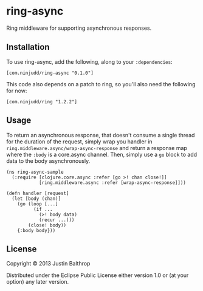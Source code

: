 # ring-async

Ring middleware for supporting asynchronous responses.

## Installation

To use ring-async, add the following, along to your `:dependencies`:

    [com.ninjudd/ring-async "0.1.0"]

This code also depends on a patch to ring, so you'll also need the following for now:

    [com.ninjudd/ring "1.2.2"]

## Usage

To return an asynchronous response, that doesn't consume a single thread for the duration of the
request, simply wrap you handler in `ring.middleware.async/wrap-async-response` and return a
response map where the `:body` is a core.async channel. Then, simply use a `go` block to add data to
the body asynchronously.

    (ns ring-async-sample
      (:require [clojure.core.async :refer [go >! chan close!]]
                [ring.middleware.async :refer [wrap-async-response]]))

    (defn handler [request]
      (let [body (chan)]
        (go (loop [...]
              (if ...
                (>! body data)
                (recur ...)))
            (close! body))
        {:body body}))

## License

Copyright © 2013 Justin Balthrop

Distributed under the Eclipse Public License either version 1.0 or (at
your option) any later version.
